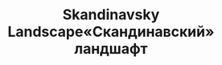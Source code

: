 ---
title: ['Skandinavsky Landscape', '«Скандинавский» ландшафт']
categories: [territories, small objects]
designEnd: 2019
---